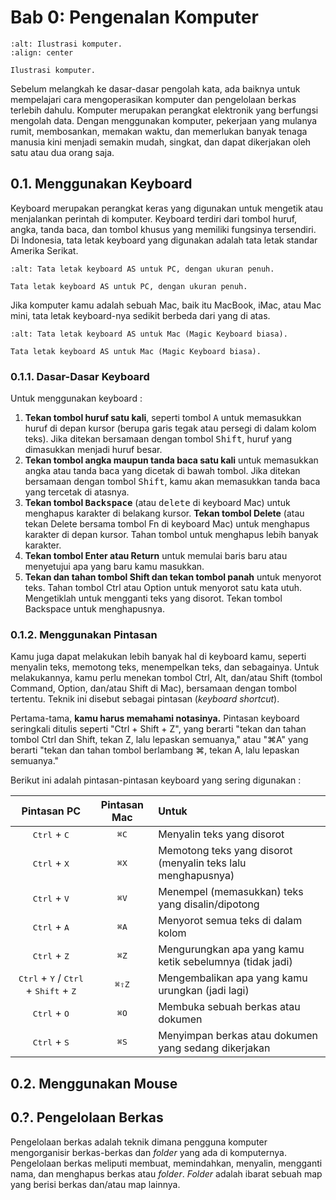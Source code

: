 Bab 0: Pengenalan Komputer
==========================

```{figure} _static/00_computer_intro.svg
:alt: Ilustrasi komputer.
:align: center

Ilustrasi komputer.
```

Sebelum melangkah ke dasar-dasar pengolah kata, ada baiknya untuk mempelajari cara mengoperasikan komputer dan
pengelolaan berkas terlebih dahulu. Komputer merupakan perangkat elektronik yang berfungsi mengolah data. Dengan 
menggunakan komputer, pekerjaan yang mulanya rumit, membosankan, memakan waktu, dan memerlukan banyak tenaga manusia 
kini menjadi semakin mudah, singkat, dan dapat dikerjakan oleh satu atau dua orang saja.

0.1. Menggunakan Keyboard
-------------------------
Keyboard merupakan perangkat keras yang digunakan untuk mengetik atau menjalankan perintah di komputer. Keyboard terdiri
dari tombol huruf, angka, tanda baca, dan tombol khusus yang memiliki fungsinya tersendiri. Di Indonesia, tata letak
keyboard yang digunakan adalah tata letak standar Amerika Serikat.

```{figure} _static/Keyboard.svg
:alt: Tata letak keyboard AS untuk PC, dengan ukuran penuh.

Tata letak keyboard AS untuk PC, dengan ukuran penuh.
```

Jika komputer kamu adalah sebuah Mac, baik itu MacBook, iMac, atau Mac mini, tata letak keyboard-nya sedikit berbeda 
dari yang di atas.

```{figure} _static/Mac\ Keyboard.svg
:alt: Tata letak keyboard AS untuk Mac (Magic Keyboard biasa).

Tata letak keyboard AS untuk Mac (Magic Keyboard biasa).
```

### 0.1.1. Dasar-Dasar Keyboard

Untuk menggunakan keyboard :
1. **Tekan tombol huruf satu kali**, seperti tombol <kbd>A</kbd> untuk memasukkan huruf di depan kursor (berupa garis 
   tegak atau persegi di dalam kolom teks). Jika ditekan bersamaan dengan tombol <kbd>Shift</kbd>, huruf yang dimasukkan 
   menjadi huruf besar.
2. **Tekan tombol angka maupun tanda baca satu kali** untuk memasukkan angka atau tanda baca yang dicetak di bawah
   tombol. Jika ditekan bersamaan dengan tombol <kbd>Shift</kbd>, kamu akan memasukkan tanda baca yang tercetak di 
   atasnya.
3. **Tekan tombol <kbd>Backspace</kbd>** (atau <kbd>delete</kbd> di keyboard Mac) untuk menghapus karakter di belakang 
   kursor. **Tekan tombol Delete** (atau tekan Delete bersama tombol Fn di keyboard Mac) untuk menghapus karakter di 
   depan kursor. Tahan tombol untuk menghapus lebih banyak karakter.
4. **Tekan tombol Enter atau Return** untuk memulai baris baru atau menyetujui apa yang baru kamu masukkan.
5. **Tekan dan tahan tombol Shift dan tekan tombol panah** untuk menyorot teks. Tahan tombol Ctrl atau Option untuk
   menyorot satu kata utuh. Mengetiklah untuk mengganti teks yang disorot. Tekan tombol Backspace untuk menghapusnya.

### 0.1.2. Menggunakan Pintasan

Kamu juga dapat melakukan lebih banyak hal di keyboard kamu, seperti menyalin teks, memotong teks, menempelkan teks, dan
sebagainya. Untuk melakukannya, kamu perlu menekan tombol Ctrl, Alt, dan/atau Shift (tombol Command, Option, dan/atau 
Shift di Mac), bersamaan dengan tombol tertentu. Teknik ini disebut sebagai pintasan (*keyboard shortcut*).

Pertama-tama, **kamu harus memahami notasinya.** Pintasan keyboard seringkali ditulis seperti "Ctrl + Shift + Z", yang
berarti "tekan dan tahan tombol Ctrl dan Shift, tekan Z, lalu lepaskan semuanya," atau "⌘A" yang berarti "tekan dan
tahan tombol berlambang ⌘, tekan A, lalu lepaskan semuanya."

Berikut ini adalah pintasan-pintasan keyboard yang sering digunakan :

|                                    Pintasan PC                                     |  Pintasan Mac  | Untuk                                                        |
|:----------------------------------------------------------------------------------:|:--------------:|:-------------------------------------------------------------|
|                           <kbd>Ctrl</kbd> + <kbd>C</kbd>                           | <kbd>⌘C</kbd>  | Menyalin teks yang disorot                                   |
|                           <kbd>Ctrl</kbd> + <kbd>X</kbd>                           | <kbd>⌘X</kbd>  | Memotong teks yang disorot (menyalin teks lalu menghapusnya) |
|                           <kbd>Ctrl</kbd> + <kbd>V</kbd>                           | <kbd>⌘V</kbd>  | Menempel (memasukkan) teks yang disalin/dipotong             |
|                           <kbd>Ctrl</kbd> + <kbd>A</kbd>                           | <kbd>⌘A</kbd>  | Menyorot semua teks di dalam kolom                           |
|                           <kbd>Ctrl</kbd> + <kbd>Z</kbd>                           | <kbd>⌘Z</kbd>  | Mengurungkan apa yang kamu ketik sebelumnya (tidak jadi)     |
| <kbd>Ctrl</kbd> + <kbd>Y</kbd> / <kbd>Ctrl</kbd> + <kbd>Shift</kbd> + <kbd>Z</kbd> | <kbd>⌘⇧Z</kbd> | Mengembalikan apa yang kamu urungkan (jadi lagi)             |
|                           <kbd>Ctrl</kbd> + <kbd>O</kbd>                           | <kbd>⌘O</kbd>  | Membuka sebuah berkas atau dokumen                           |
|                           <kbd>Ctrl</kbd> + <kbd>S</kbd>                           | <kbd>⌘S</kbd>  | Menyimpan berkas atau dokumen yang sedang dikerjakan         |

0.2. Menggunakan Mouse
----------------------



0.?. Pengelolaan Berkas
-----------------------
Pengelolaan berkas adalah teknik dimana pengguna komputer mengorganisir berkas-berkas dan *folder* yang ada di
komputernya. Pengelolaan berkas meliputi membuat, memindahkan, menyalin, mengganti nama, dan menghapus berkas atau
*folder*. *Folder* adalah ibarat sebuah map yang berisi berkas dan/atau map lainnya.